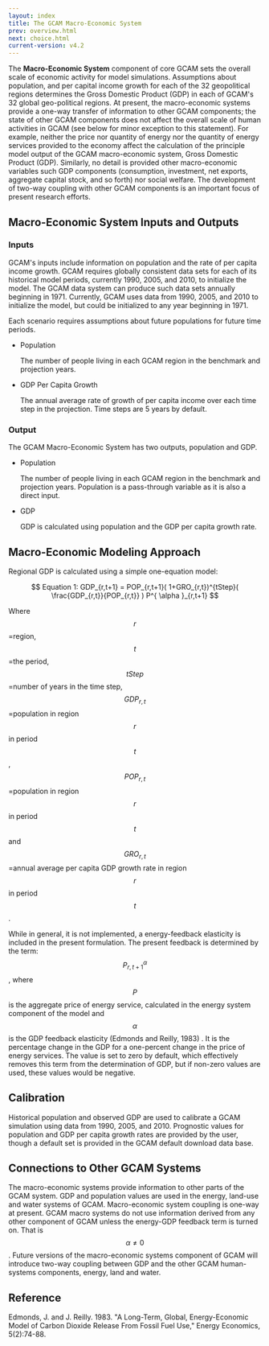 ```yaml
---
layout: index
title: The GCAM Macro-Economic System
prev: overview.html
next: choice.html
current-version: v4.2 
---
```


The **Macro-Economic System** component of core GCAM sets the overall scale of economic activity for model simulations. Assumptions about population, and per capital income growth for each of the 32 geopolitical regions determines the Gross Domestic Product (GDP) in each of GCAM's 32 global geo-political regions. At present, the macro-economic systems provide a one-way transfer of information to other GCAM components; the state of other GCAM components does not affect the overall scale of human activities in GCAM (see below for minor exception to this statement). For example, neither the price nor quantity of energy nor the quantity of energy services provided to the economy affect the calculation of the principle model output of the GCAM macro-economic system, Gross Domestic Product (GDP). Similarly, no detail is provided other macro-economic variables such GDP components (consumption, investment, net exports, aggregate capital stock, and so forth) nor social welfare. The development of two-way coupling with other GCAM components is an important focus of present research efforts. 

## Macro-Economic System Inputs and Outputs

### Inputs

GCAM's inputs include information on population and the rate of per capita income growth. GCAM requires globally consistent data sets for each of its historical model periods, currently 1990, 2005, and 2010, to initialize the model. The GCAM data system can produce such data sets annually beginning in 1971. Currently, GCAM uses data from 1990, 2005, and 2010 to initialize the model, but could be initialized to any year beginning in 1971.

Each scenario requires assumptions about future populations for future time periods.

* Population

  The number of people living in each GCAM region in the benchmark and projection years.

* GDP Per Capita Growth

  The annual average rate of growth of per capita income over each time step in the projection. Time steps are 5 years by default.
  
### Output
  
The GCAM Macro-Economic System has two outputs, population and GDP. 

* Population

  The number of people living in each GCAM region in the benchmark and projection years. Population is a pass-through variable as it is also a direct input.

* GDP

  GDP is calculated using population and the GDP per capita growth rate.

## Macro-Economic Modeling Approach

Regional GDP is calculated using a simple one-equation model:

$$
Equation 1: GDP_{r,t+1} = POP_{r,t+1}( 1+GRO_{r,t})^{tStep}( \frac{GDP_{r,t}}{POP_{r,t}} ) P^{ \alpha }_{r,t+1}
$$

Where $$r$$=region, $$t$$=the period, $$tStep$$=number of years in the time step, $$GDP_{r,t}$$=population in region $$r$$ in period $$t$$, $$POP_{r,t}$$=population in region $$r$$ in period $$t$$ and $$GRO_{r,t}$$=annual average per capita GDP growth rate in region $$r$$ in period $$t$$.

While in general, it is not implemented, a energy-feedback elasticity is included in the present formulation. The present feedback is determined by the term: $$P^{\alpha}_{r,t+1}$$,  where $$P$$ is the aggregate price of energy service, calculated in the energy system component of the model and $$\alpha$$ is the GDP feedback elasticity (Edmonds and Reilly, 1983) . It is the percentage change in the GDP for a one-percent change in the price of energy services. The value is set to zero by default, which effectively removes this term from the determination of GDP, but if non-zero values are used, these values would be negative.

## Calibration

Historical population and observed GDP are used to calibrate a GCAM simulation using data from 1990, 2005, and 2010. Prognostic values for population and GDP per capita growth rates are provided by the user, though a default set is provided in the GCAM default download data base.

## Connections to Other GCAM Systems 

The macro-economic systems provide information to other parts of the GCAM system. GDP and population values are used in the energy, land-use and water systems of GCAM. Macro-economic system coupling is one-way at present. GCAM macro systems do not use information derived from any other component of GCAM unless the energy-GDP feedback term is turned on. That is $$\alpha\neq0$$. Future versions of the macro-economic systems component of GCAM will introduce two-way coupling between GDP and the other GCAM human-systems components, energy, land and water.

## Reference

Edmonds, J. and J. Reilly. 1983. "A Long-Term, Global, Energy-Economic Model of Carbon Dioxide Release From Fossil Fuel Use," Energy Economics, 5(2):74-88.